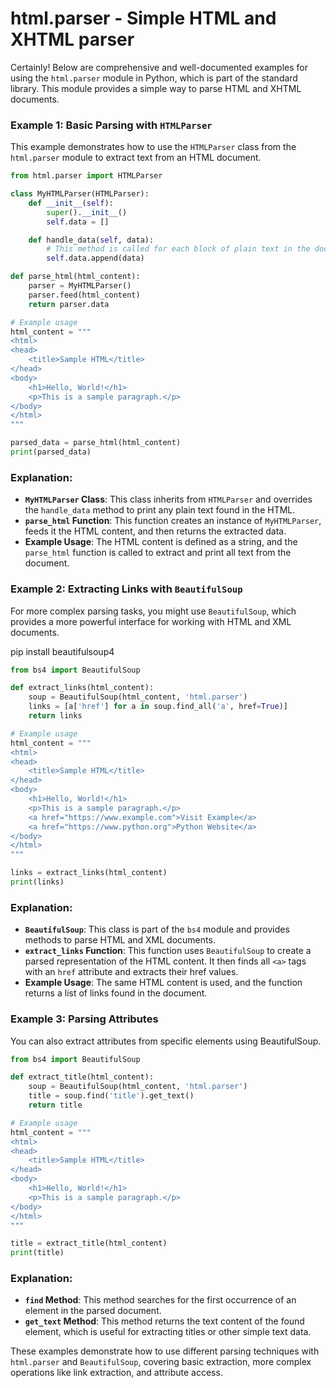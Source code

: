 # html.parser - Simple HTML and XHTML parser

Certainly! Below are comprehensive and well-documented examples for using the `html.parser` module in Python, which is part of the standard library. This module provides a simple way to parse HTML and XHTML documents.

### Example 1: Basic Parsing with `HTMLParser`

This example demonstrates how to use the `HTMLParser` class from the `html.parser` module to extract text from an HTML document.

```python
from html.parser import HTMLParser

class MyHTMLParser(HTMLParser):
    def __init__(self):
        super().__init__()
        self.data = []

    def handle_data(self, data):
        # This method is called for each block of plain text in the document
        self.data.append(data)

def parse_html(html_content):
    parser = MyHTMLParser()
    parser.feed(html_content)
    return parser.data

# Example usage
html_content = """
<html>
<head>
    <title>Sample HTML</title>
</head>
<body>
    <h1>Hello, World!</h1>
    <p>This is a sample paragraph.</p>
</body>
</html>
"""

parsed_data = parse_html(html_content)
print(parsed_data)
```

### Explanation:
- **`MyHTMLParser` Class**: This class inherits from `HTMLParser` and overrides the `handle_data` method to print any plain text found in the HTML.
- **`parse_html` Function**: This function creates an instance of `MyHTMLParser`, feeds it the HTML content, and then returns the extracted data.
- **Example Usage**: The HTML content is defined as a string, and the `parse_html` function is called to extract and print all text from the document.

### Example 2: Extracting Links with `BeautifulSoup`

For more complex parsing tasks, you might use `BeautifulSoup`, which provides a more powerful interface for working with HTML and XML documents.

pip install beautifulsoup4

```python
from bs4 import BeautifulSoup

def extract_links(html_content):
    soup = BeautifulSoup(html_content, 'html.parser')
    links = [a['href'] for a in soup.find_all('a', href=True)]
    return links

# Example usage
html_content = """
<html>
<head>
    <title>Sample HTML</title>
</head>
<body>
    <h1>Hello, World!</h1>
    <p>This is a sample paragraph.</p>
    <a href="https://www.example.com">Visit Example</a>
    <a href="https://www.python.org">Python Website</a>
</body>
</html>
"""

links = extract_links(html_content)
print(links)
```

### Explanation:
- **`BeautifulSoup`**: This class is part of the `bs4` module and provides methods to parse HTML and XML documents.
- **`extract_links` Function**: This function uses `BeautifulSoup` to create a parsed representation of the HTML content. It then finds all `<a>` tags with an `href` attribute and extracts their href values.
- **Example Usage**: The same HTML content is used, and the function returns a list of links found in the document.

### Example 3: Parsing Attributes

You can also extract attributes from specific elements using BeautifulSoup.

```python
from bs4 import BeautifulSoup

def extract_title(html_content):
    soup = BeautifulSoup(html_content, 'html.parser')
    title = soup.find('title').get_text()
    return title

# Example usage
html_content = """
<html>
<head>
    <title>Sample HTML</title>
</head>
<body>
    <h1>Hello, World!</h1>
    <p>This is a sample paragraph.</p>
</body>
</html>
"""

title = extract_title(html_content)
print(title)
```

### Explanation:
- **`find` Method**: This method searches for the first occurrence of an element in the parsed document.
- **`get_text` Method**: This method returns the text content of the found element, which is useful for extracting titles or other simple text data.

These examples demonstrate how to use different parsing techniques with `html.parser` and `BeautifulSoup`, covering basic extraction, more complex operations like link extraction, and attribute access.
